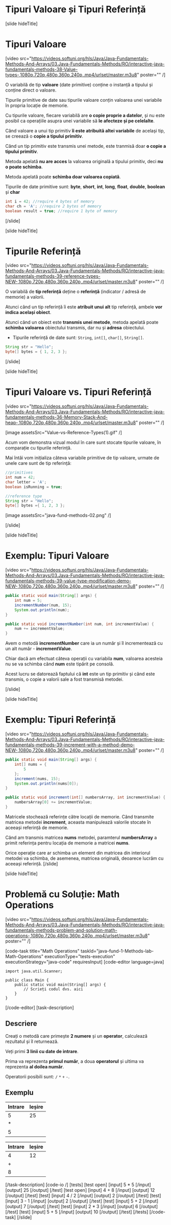 # Tipuri Valoare și Tipuri Referință

[slide hideTitle]

# Tipuri Valoare
[video src="https://videos.softuni.org/hls/Java/Java-Fundamentals-Methods-And-Arrays/03.Java-Fundamentals-Methods/RO/interactive-java-fundamentals-methods-38-Value-types-,1080p,720p,480p,360p,240p,.mp4/urlset/master.m3u8" poster="" /]

O variabilă de tip **valoare** \(date primitive\) conține o instanță a tipului și conține direct o valoare. 

Tipurile primitive de date sau tipurile valoare conțin valoarea unei variabile în propria locație de memorie.

Cu tipurile valoare, fiecare variabilă are **o copie proprie a datelor**, și nu este posibil ca operațiile asupra unei variabile să **le afecteze și pe celelalte**.

Când valoare a unui tip primitiv **îi este atribuită altei variabile** de același tip, se creează o **copie a tipului primitiv**.

Când un tip primitiv este transmis unei metode, este tranmisă doar **o copie a tipului primitiv**. 

Metoda apelată **nu are acces** la valoarea originală a tipului primitiv, deci **nu o poate schimba**. 

Metoda apelată poate **schimba doar valoarea copiată**.

Tipurile de date primitive sunt: **byte**, **short**, **int**, **long**, **float**, **double**, **boolean** și **char**

```Java
int i = 42; //require 4 bytes of memory
char ch = 'A'; //require 2 bytes of memory
boolean result = true; //require 1 byte of memory
```
[/slide]

[slide hideTitle]
# Tipurile Referință

[video src="https://videos.softuni.org/hls/Java/Java-Fundamentals-Methods-And-Arrays/03.Java-Fundamentals-Methods/RO/interactive-java-fundamentals-methods-39-reference-types-NEW-,1080p,720p,480p,360p,240p,.mp4/urlset/master.m3u8" poster="" /]

O variabilă de **tip referință** deține o **referință** \(indicator / adresă de memorie\) a valorii.

Atunci când un tip referință îi este **atribuit unui alt** tip referință, ambele **vor indica același obiect**.

Atunci când un obiect este **transmis unei metode**, metoda apelată poate **schimba valoarea** obiectului transmis, dar nu și **adresa** obiectului.

* Tipurile referință de date sunt: `String`, `int[]`, `char[]`, `String[]`.

```Java
String str = "Hello";
byte[] bytes = { 1, 2, 3 };
```
[/slide]

[slide hideTitle]
# Tipuri Valoare vs. Tipuri Referință

[video src="https://videos.softuni.org/hls/Java/Java-Fundamentals-Methods-And-Arrays/03.Java-Fundamentals-Methods/RO/interactive-java-fundamentals-methods-36-Memory-Stack-And-heap-,1080p,720p,480p,360p,240p,.mp4/urlset/master.m3u8" poster="" /]

[image assetsSrc="Value-vs-Reference-Types(1).gif" /]

Acum vom demonstra vizual modul în care sunt stocate tipurile valoare, în comparație cu tipurile referință.

Mai întâi vom inițializa câteva variabile primitive de tip valoare, urmate de unele care sunt de tip referință:

```java
//primitives
int num = 42;
char letter = 'A';
boolean isRunning = true;

//reference type
String str = "Hello";
byte[] bytes ={ 1, 2, 3 };
```

[image assetsSrc="java-fund-methods-02.png" /]

[/slide]

[slide hideTitle]

# Exemplu: Tipuri Valoare

[video src="https://videos.softuni.org/hls/Java/Java-Fundamentals-Methods-And-Arrays/03.Java-Fundamentals-Methods/RO/interactive-java-fundamentals-methods-39-value-type-modification-demo-NEW-,1080p,720p,480p,360p,240p,.mp4/urlset/master.m3u8" poster="" /]

```java
public static void main(String[] args) {
    int num = 5;
    incrementNumber(num, 15);
    System.out.println(num);
}

public static void incrementNumber(int num, int incrementValue) {
    num += incrementValue;
}
```

Avem o metodă **incrementNumber** care ia un număr și îl incrementează cu un alt număr - **incrementValue**.

Chiar dacă am efectuat câteva operații cu variabila **num**, valoarea acesteia nu se va schimba când **num** este tipărit pe consolă.

Acest lucru se datorează faptului că **int** este un tip primitiv și când este transmis, o copie a valorii sale a fost transmisă metodei.

[/slide]

[slide hideTitle]

# Exemplu: Tipuri Referință

[video src="https://videos.softuni.org/hls/Java/Java-Fundamentals-Methods-And-Arrays/03.Java-Fundamentals-Methods/RO/interactive-java-fundamentals-methods-39-increment-with-a-method-demo-NEW-,1080p,720p,480p,360p,240p,.mp4/urlset/master.m3u8" poster="" /]

```java
public static void main(String[] args) {
    int[] nums = {
        5
    };
    increment(nums, 15);
    System.out.println(nums[0]);
}

public static void increment(int[] numbersArray, int incrementValue) {
    numbersArray[0] += incrementValue;
}

```

Matricele stochează referințe către locații de memorie. Când transmite matricea metodei **increment**, aceasta manipulează valorile stocate în aceeași referință de memorie.

Când am transmis matricea **nums** metodei, paramterul **numbersArray** a primit referința pentru locația de memorie a matricei **nums**.

Orice operație care ar schimba un element din matricea din interiorul metodei va schimba, de asemenea, matricea originală, deoarece lucrăm cu aceeași referință.
[/slide]

[slide hideTitle]
# Problemă cu Soluție: Math Operations

[video src="https://videos.softuni.org/hls/Java/Java-Fundamentals-Methods-And-Arrays/03.Java-Fundamentals-Methods/RO/interactive-java-fundamentals-methods-problem-and-solution-math-operations-,1080p,720p,480p,360p,240p,.mp4/urlset/master.m3u8" poster="" /]

[code-task title="Math Operations" taskId="java-fund-1-Methods-lab-Math-Operations" executionType="tests-execution" executionStrategy="java-code" requiresInput]
[code-editor language=java]
```
import java.util.Scanner;

public class Main {
    public static void main(String[] args) {
        // Scrieți codul dvs. aici
    }
}
```
[/code-editor]
[task-description]
## Descriere
Creați o metodă care primește **2 numere** și un **operator**, calculează rezultatul și îl returnează.

Veți primi **3 linii cu date de intrare**.

Prima va reprezenta **primul număr**, a doua **operatorul** și ultima va reprezenta **al doilea număr**.

Operatorii posibili sunt: `/` `*` `+` `-`.

## Exemplu
|**Intrare**|**Ieșire** |
| --- | --- | 
| 5 | 25 |
| \* ||
| 5 ||

|**Intrare**|**Ieșire** |
| --- | --- | 
| 4 | 12 |
| \+ ||
| 8 ||

[/task-description]
[code-io /]
[tests]
[test open]
[input]
5
\*
5
[/input]
[output]
25
[/output]
[/test]
[test open]
[input]
4
+
8
[/input]
[output]
12
[/output]
[/test]
[test]
[input]
4
/
2
[/input]
[output]
2
[/output]
[/test]
[test]
[input]
3
\-
1
[/input]
[output]
2
[/output]
[/test]
[test]
[input]
5
+
2
[/input]
[output]
7
[/output]
[/test]
[test]
[input]
2
\*
3
[/input]
[output]
6
[/output]
[/test]
[test]
[input]
5
+
5
[/input]
[output]
10
[/output]
[/test]
[/tests]
[/code-task]
[/slide]

